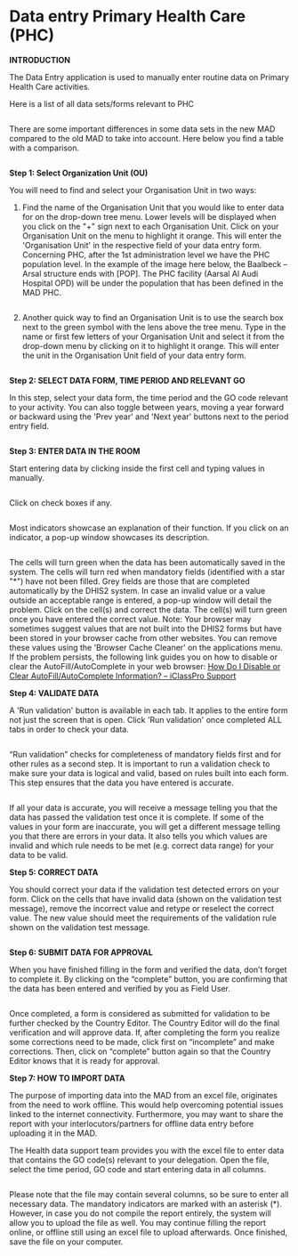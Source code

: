 # Data entry Primary Health Care (PHC)

**INTRODUCTION**

The Data Entry application is used to manually enter routine data on Primary Health Care activities.

Here is a list of all data sets/forms relevant to PHC

<figure><img src="../../.gitbook/assets/image (8) (2).png" alt=""><figcaption></figcaption></figure>

There are some important differences in some data sets in the new MAD compared to the old MAD to take into account. Here below you find a table with a comparison.

<figure><img src="../../.gitbook/assets/image (9) (2).png" alt=""><figcaption></figcaption></figure>

**Step 1: Select Organization Unit (OU)**

You will need to find and select your Organisation Unit in two ways:

1. Find the name of the Organisation Unit that you would like to enter data for on the drop-down tree menu. Lower levels will be displayed when you click on the "+" sign next to each Organisation Unit. Click on your Organisation Unit on the menu to highlight it orange. This will enter the 'Organisation Unit' in the respective field of your data entry form. Concerning PHC, after the 1st administration level we have the PHC population level. In the example of the image here below, the Baalbeck – Arsal structure ends with \[POP]. The PHC facility (Aarsal Al Audi Hospital OPD) will be under the population that has been defined in the MAD PHC.

<figure><img src="../../.gitbook/assets/image (10) (2).png" alt=""><figcaption></figcaption></figure>

2. Another quick way to find an Organisation Unit is to use the search box next to the green symbol with the lens above the tree menu. Type in the name or first few letters of your Organisation Unit and select it from the drop-down menu by clicking on it to highlight it orange. This will enter the unit in the Organisation Unit field of your data entry form.

<figure><img src="../../.gitbook/assets/image (11) (2).png" alt=""><figcaption></figcaption></figure>

**Step 2: SELECT DATA FORM, TIME PERIOD AND RELEVANT GO**

In this step, select your data form, the time period and the GO code relevant to your activity. You can also toggle between years, moving a year forward or backward using the 'Prev year' and 'Next year' buttons next to the period entry field.

<figure><img src="../../.gitbook/assets/image (12) (2).png" alt=""><figcaption></figcaption></figure>

**Step 3: ENTER DATA IN THE ROOM**

Start entering data by clicking inside the first cell and typing values in manually.

<figure><img src="../../.gitbook/assets/image (13) (2).png" alt=""><figcaption></figcaption></figure>

Click on check boxes if any.

<figure><img src="../../.gitbook/assets/image (14) (2).png" alt=""><figcaption></figcaption></figure>

Most indicators showcase an explanation of their function. If you click on an indicator, a pop-up window showcases its description.

<figure><img src="../../.gitbook/assets/image (15) (2).png" alt=""><figcaption></figcaption></figure>

The cells will turn green when the data has been automatically saved in the system. The cells will turn red when mandatory fields (identified with a star "\*") have not been filled. Grey fields are those that are completed automatically by the DHIS2 system. In case an invalid value or a value outside an acceptable range is entered, a pop-up window will detail the problem. Click on the cell(s) and correct the data. The cell(s) will turn green once you have entered the correct value. Note: Your browser may sometimes suggest values that are not built into the DHIS2 forms but have been stored in your browser cache from other websites. You can remove these values using the 'Browser Cache Cleaner' on the applications menu. If the problem persists, the following link guides you on how to disable or clear the AutoFill/AutoComplete in your web browser: [How Do I Disable or Clear AutoFill/AutoComplete Information? – iClassPro Support](https://support.iclasspro.com/hc/en-us/articles/218569268-How-Do-I-Disable-or-Clear-AutoFill-AutoComplete-Information)

**Step 4: VALIDATE DATA**

A 'Run validation' button is available in each tab. It applies to the entire form not just the screen that is open. Click 'Run validation' once completed ALL tabs in order to check your data.

<figure><img src="../../.gitbook/assets/image (16) (2).png" alt=""><figcaption></figcaption></figure>

“Run validation” checks for completeness of mandatory fields first and for other rules as a second step. It is important to run a validation check to make sure your data is logical and valid, based on rules built into each form. This step ensures that the data you have entered is accurate.

<figure><img src="../../.gitbook/assets/image (17) (2).png" alt=""><figcaption></figcaption></figure>

If all your data is accurate, you will receive a message telling you that the data has passed the validation test once it is complete. If some of the values in your form are inaccurate, you will get a different message telling you that there are errors in your data. It also tells you which values are invalid and which rule needs to be met (e.g. correct data range) for your data to be valid.

**Step 5: CORRECT DATA**

You should correct your data if the validation test detected errors on your form. Click on the cells that have invalid data (shown on the validation test message), remove the incorrect value and retype or reselect the correct value. The new value should meet the requirements of the validation rule shown on the validation test message.

<figure><img src="../../.gitbook/assets/image (18) (2).png" alt=""><figcaption></figcaption></figure>

**Step 6: SUBMIT DATA FOR APPROVAL**

When you have finished filling in the form and verified the data, don’t forget to complete it. By clicking on the “complete” button, you are confirming that the data has been entered and verified by you as Field User.

<figure><img src="../../.gitbook/assets/image (19) (2).png" alt=""><figcaption></figcaption></figure>

Once completed, a form is considered as submitted for validation to be further checked by the Country Editor. The Country Editor will do the final verification and will approve data. If, after completing the form you realize some corrections need to be made, click first on “incomplete” and make corrections. Then, click on “complete” button again so that the Country Editor knows that it is ready for approval.



**Step 7: HOW TO IMPORT DATA**

The purpose of importing data into the MAD from an excel file, originates from the need to work offline. This would help overcoming potential issues linked to the internet connectivity. Furthermore, you may want to share the report with your interlocutors/partners for offline data entry before uploading it in the MAD.&#x20;

The Health data support team provides you with the excel file to enter data that contains the GO code(s) relevant to your delegation. Open the file, select the time period, GO code and start entering data in all columns.

<figure><img src="../../.gitbook/assets/image (20) (2).png" alt=""><figcaption></figcaption></figure>

Please note that the file may contain several columns, so be sure to enter all necessary data. The mandatory indicators are marked with an asterisk (\*). However, in case you do not compile the report entirely, the system will allow you to upload the file as well. You may continue filling the report online, or offline still using an excel file to upload afterwards. Once finished, save the file on your computer.
